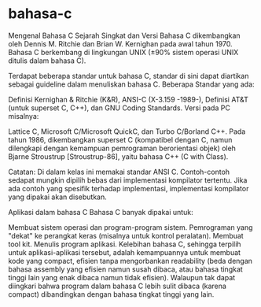 # bahasa-c

Mengenal Bahasa C 
Sejarah Singkat dan Versi
Bahasa C dikembangkan oleh Dennis M. Ritchie dan Brian W. Kernighan pada awal tahun 1970. Bahasa C berkembang di lingkungan UNIX (±90% sistem operasi UNIX ditulis dalam bahasa C).

Terdapat beberapa standar untuk bahasa C, standar di sini dapat diartikan sebagai guideline dalam menuliskan bahasa C. Beberapa Standar yang ada:

Definisi Kernighan & Ritchie (K&R),
ANSI-C (X-3.159 -1989-),
Definisi AT&T (untuk superset C, C++), dan
GNU Coding Standards.
Versi pada PC misalnya:

Lattice C,
Microsoft C/Microsoft QuickC, dan
Turbo C/Borland C++.
Pada tahun 1986, dikembangkan superset C (kompatibel dengan C, namun dilengkapi dengan kemampuan pemrograman berorientasi objek) oleh Bjarne Stroustrup [Stroustrup-86], yaitu bahasa C++ (C with Class).

Catatan: Di dalam kelas ini memakai standar ANSI C. Contoh-contoh sedapat mungkin dipilih bebas dari implementasi kompilator tertentu. Jika ada contoh yang spesifik terhadap implementasi, implementasi kompilator yang dipakai akan disebutkan.



Aplikasi dalam bahasa C
Bahasa C banyak dipakai untuk:

Membuat sistem operasi dan program-program sistem.
Pemrograman yang "dekat" ke perangkat keras (misalnya untuk kontrol peralatan).
Membuat tool kit.
Menulis program aplikasi.
Kelebihan bahasa C, sehingga terpilih untuk aplikasi-aplikasi tersebut, adalah kemampuannya untuk membuat kode yang compact, efisien tanpa mengorbankan readability (beda dengan bahasa assembly yang efisien namun susah dibaca, atau bahasa tingkat tinggi lain yang enak dibaca namun tidak efisien). Walaupun tak dapat diingkari bahwa program dalam bahasa C lebih sulit dibaca (karena compact) dibandingkan dengan bahasa tingkat tinggi yang lain.

